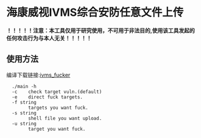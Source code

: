 # **海康威视IVMS综合安防任意文件上传**



**！！！！！注意：本工具仅用于研究使用，不可用于非法目的,使用该工具发起的任何攻击行为与本人无关！！！！！**

## 使用方法

编译下载链接:[ivms_fucker](https://github.com/adeljck/ivms-file-upload/releases/tag/release)

```shell
  ./main -h
  -c    check target vuln.(default)
  -e    direct fuck targets.
  -f string
        targets you want fuck.
  -s string
        shell file you want upload.
  -u string
        target you want fuck.
```


